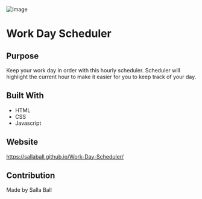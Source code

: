 ![image](https://user-images.githubusercontent.com/104656042/176802914-88fc148b-34bf-4a2a-8c15-61d04be881f1.png)

# Work Day Scheduler

## Purpose
Keep your work day in order with this hourly scheduler. Scheduler will highlight the current hour to make it easier for you to keep track of your day.

## Built With
* HTML
* CSS
* Javascript

## Website
https://sallaball.github.io/Work-Day-Scheduler/

## Contribution
Made by Salla Ball
